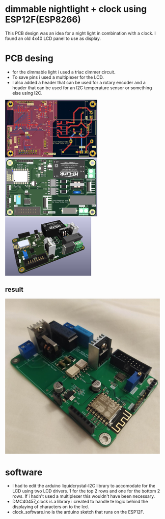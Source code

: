# dimmable nightlight + clock using ESP12F(ESP8266)
This PCB design was an idea for a night light in combination with a clock. I found an old 4x40 LCD panel to use as display.
# PCB desing
- for the dimmable light i used a triac dimmer circuit.
- To save pins i used a multiplexer for the LCD.
- I also added a header that can be used for a rotary encoder and a header that can be used for an I2C temperature sensor or something else using I2C.

<img src="content/layout.jpg" alt="pic" width="300"/> <img src="content/layout_2.jpg" alt="pic" width="300"/> <img src="content/persp1.jpg" alt="pic" width="280"/>

## result
<img src="content/persp2.jpg" alt="pic" width="800"/>

# software
- I had to edit the arduino liquidcrystal-I2C library to accomodate for the LCD using two LCD drivers. 1 for the top 2 rows and one for the bottom 2 rows. If i hadn't used a multiplexer
this wouldn't have been necessary.
- DMC40457_clock is a library i created to handle te logic behind the displaying of characters on to the lcd.
- clock_software.ino is the arduino sketch that runs on the ESP12F.
